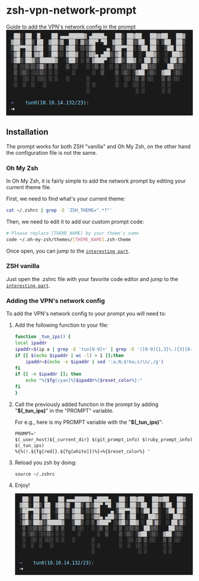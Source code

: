 # zsh-vpn-network-prompt
Guide to add the VPN's network config in the prompt
![](prompt.png)

## Installation
The prompt works for both ZSH "vanilla" and Oh My Zsh, on the other hand the configuration file is not the same.

### Oh My Zsh
In Oh My Zsh, it is fairly simple to add the network prompt by editing your current theme file.

First, we need to find what's your current theme:
```Bash
cat ~/.zshrc | grep -E 'ZSH_THEME=".*?"'
```

Then, we need to edit it to add our custom prompt code:
```Bash
# Please replace [THEME_NAME] by your theme's name
code ~/.oh-my-zsh/themes/[THEME_NAME].zsh-theme
```
Once open, you can jump to the [`interesting part`](#Adding-the-VPN's-network-config).
### ZSH vanilla
Just open the .zshrc file with your favorite code editor and jump to the [`interesting part`](#Adding-the-VPN's-network-config).

### Adding the VPN's network config
To add the VPN's network config to your prompt you will need to:
1. Add the following function to your file:
    ```Bash
    function _tun_ips() {
    local ipaddr
    ipaddr=$(ip a | grep -E 'tun[0-9]+' | grep -E '([0-9]{1,3}\.){3}[0-9]{1,3}' | awk '{split($0,a," "); print a[5]"("a[2]")"}')
    if [[ $(echo $ipaddr | wc -l) > 1 ]];then
        ipaddr=$(echo -e $ipaddr | sed ':a;N;$!ba;s/\n/,/g')
    fi
    if [[ -n $ipaddr ]]; then
        echo "%{$fg[cyan]%}$ipaddr%{$reset_color%}:"
    fi
    }
    ```
2. Call the previously added function in the prompt by adding \"**\$(\_tun\_ips)**\" in the "PROMPT" variable.

    For e.g., here is my PROMPT variable with the \"**\$(\_tun\_ips)**\":
    ```
    PROMPT='
    $(_user_host)${_current_dir} $(git_prompt_info) $(ruby_prompt_info) $(_tun_ips)
    %{%(!.${fg[red]}.${fg[white]})%}➔%{$reset_color%} '
    ```
4. Reload you zsh by doing:
    ```
    source ~/.zshrc
    ```
3. Enjoy!

    ![](prompt.png)
